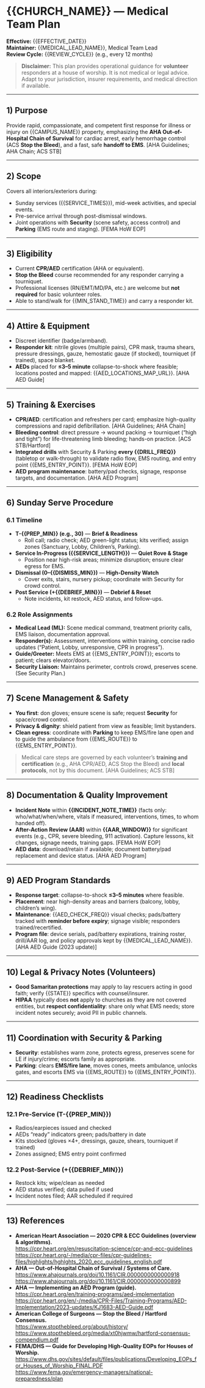 <!-- SPDX-License-Identifier: CC-BY-4.0 -->

# {{CHURCH_NAME}} — Medical Team Plan
**Effective:** {{EFFECTIVE_DATE}}  
**Maintainer:** {{MEDICAL_LEAD_NAME}}, Medical Team Lead  
**Review Cycle:** {{REVIEW_CYCLE}} (e.g., every 12 months)

> **Disclaimer:** This plan provides operational guidance for **volunteer** responders at a house of worship. It is not medical or legal advice. Adapt to your jurisdiction, insurer requirements, and medical direction if available.

---

## 1) Purpose
Provide rapid, compassionate, and competent first response for illness or injury on {{CAMPUS_NAME}} property, emphasizing the **AHA Out-of-Hospital Chain of Survival** for cardiac arrest, early hemorrhage control (ACS **Stop the Bleed**), and a fast, safe **handoff to EMS**. [AHA Guidelines; AHA Chain; ACS STB]

---

## 2) Scope
Covers all interiors/exteriors during:
- Sunday services ({{SERVICE_TIMES}}), mid-week activities, and special events.  
- Pre-service arrival through post-dismissal windows.  
- Joint operations with **Security** (scene safety, access control) and **Parking** (EMS route and staging). [FEMA HoW EOP]

---

## 3) Eligibility
- Current **CPR/AED** certification (AHA or equivalent).  
- **Stop the Bleed** course recommended for any responder carrying a tourniquet.  
- Professional licenses (RN/EMT/MD/PA, etc.) are welcome but **not required** for basic volunteer roles.  
- Able to stand/walk for {{MIN_STAND_TIME}} and carry a responder kit.

---

## 4) Attire & Equipment
- Discreet identifier (badge/armband).  
- **Responder kit**: nitrile gloves (multiple pairs), CPR mask, trauma shears, pressure dressings, gauze, hemostatic gauze (if stocked), tourniquet (if trained), space blanket.  
- **AEDs** placed for **≤3–5 minute** collapse-to-shock where feasible; locations posted and mapped: {{AED_LOCATIONS_MAP_URL}}. [AHA AED Guide]

---

## 5) Training & Exercises
- **CPR/AED**: certification and refreshers per card; emphasize high-quality compressions and rapid defibrillation. [AHA Guidelines; AHA Chain]  
- **Bleeding control**: direct pressure → wound packing → tourniquet (“high and tight”) for life-threatening limb bleeding; hands-on practice. [ACS STB/Hartford]  
- **Integrated drills** with Security & Parking **every {{DRILL_FREQ}}** (tabletop or walk-through) to validate radio flow, EMS routing, and entry point {{EMS_ENTRY_POINT}}. [FEMA HoW EOP]  
- **AED program maintenance**: battery/pad checks, signage, response targets, and documentation. [AHA AED Program]

---

## 6) Sunday Serve Procedure

### 6.1 Timeline
- **T-{{PREP_MIN}} (e.g., 30)** — **Brief & Readiness**  
  - Roll call; radio check; AED green-light status; kits verified; assign zones (Sanctuary, Lobby, Children’s, Parking).
- **Service In-Progress ({{SERVICE_LENGTH}})** — **Quiet Rove & Stage**  
  - Position near high-risk areas; minimize disruption; ensure clear egress for EMS.
- **Dismissal (0–{{DISMISS_MIN}})** — **High-Density Watch**  
  - Cover exits, stairs, nursery pickup; coordinate with Security for crowd control.
- **Post Service (+{{DEBRIEF_MIN}})** — **Debrief & Reset**  
  - Note incidents, kit restock, AED status, and follow-ups.

### 6.2 Role Assignments
- **Medical Lead (ML):** Scene medical command, treatment priority calls, EMS liaison, documentation approval.  
- **Responder(s):** Assessment, interventions within training, concise radio updates (“Patient, Lobby, unresponsive, CPR in progress”).  
- **Guide/Greeter:** Meets EMS at {{EMS_ENTRY_POINT}}; escorts to patient; clears elevator/doors.  
- **Security Liaison:** Maintains perimeter, controls crowd, preserves scene. (See Security Plan.)

---

## 7) Scene Management & Safety
- **You first**: don gloves; ensure scene is safe; request **Security** for space/crowd control.  
- **Privacy & dignity**: shield patient from view as feasible; limit bystanders.  
- **Clean egress**: coordinate with **Parking** to keep EMS/fire lane open and to guide the ambulance from {{EMS_ROUTE}} to {{EMS_ENTRY_POINT}}.

> Medical care steps are governed by each volunteer’s **training and certification** (e.g., AHA CPR/AED, ACS Stop the Bleed) and **local protocols**, not by this document. [AHA Guidelines; ACS STB]

---

## 8) Documentation & Quality Improvement
- **Incident Note** within **{{INCIDENT_NOTE_TIME}}** (facts only: who/what/when/where, vitals if measured, interventions, times, to whom handed off).  
- **After-Action Review (AAR)** within **{{AAR_WINDOW}}** for significant events (e.g., CPR, severe bleeding, 911 activation). Capture lessons, kit changes, signage needs, training gaps. [FEMA HoW EOP]  
- **AED data**: download/retain if available; document battery/pad replacement and device status. [AHA AED Program]

---

## 9) AED Program Standards
- **Response target**: collapse-to-shock **≤3–5 minutes** where feasible.  
- **Placement**: near high-density areas and barriers (balcony, lobby, children’s wing).  
- **Maintenance**: {{AED_CHECK_FREQ}} visual checks; pads/battery tracked with **reminder before expiry**; signage visible; responders trained/recertified.  
- **Program file**: device serials, pad/battery expirations, training roster, drill/AAR log, and policy approvals kept by {{MEDICAL_LEAD_NAME}}. [AHA AED Guide (2023 update)]

---

## 10) Legal & Privacy Notes (Volunteers)
- **Good Samaritan protections** may apply to lay rescuers acting in good faith; verify {{STATE}} specifics with counsel/insurer.  
- **HIPAA** typically does **not** apply to churches as they are not covered entities, but **respect confidentiality**: share only what EMS needs; store incident notes securely; avoid PII in public channels.

---

## 11) Coordination with Security & Parking
- **Security**: establishes warm zone, protects egress, preserves scene for LE if injury/crime; escorts family as appropriate.  
- **Parking**: clears **EMS/fire lane**, moves cones, meets ambulance, unlocks gates, and escorts EMS via {{EMS_ROUTE}} to {{EMS_ENTRY_POINT}}.

---

## 12) Readiness Checklists

### 12.1 Pre-Service (T-{{PREP_MIN}})
- Radios/earpieces issued and checked  
- AEDs “ready” indicators green; pads/battery in date  
- Kits stocked (gloves ×4+, dressings, gauze, shears, tourniquet if trained)  
- Zones assigned; EMS entry point confirmed

### 12.2 Post-Service (+{{DEBRIEF_MIN}})
- Restock kits; wipe/clean as needed  
- AED status verified; data pulled if used  
- Incident notes filed; AAR scheduled if required

---

## 13) References
- **American Heart Association — 2020 CPR & ECC Guidelines (overview & algorithms).**  
  https://cpr.heart.org/en/resuscitation-science/cpr-and-ecc-guidelines  
  https://cpr.heart.org/-/media/cpr-files/cpr-guidelines-files/highlights/hghlghts_2020_ecc_guidelines_english.pdf
- **AHA — Out-of-Hospital Chain of Survival / Systems of Care.**  
  https://www.ahajournals.org/doi/10.1161/CIR.0000000000000918  
  https://www.ahajournals.org/doi/10.1161/CIR.0000000000000899
- **AHA — Implementing an AED Program (guide).**  
  https://cpr.heart.org/en/training-programs/aed-implementation  
  https://cpr.heart.org/en/-/media/CPR-Files/Training-Programs/AED-Implementation/2023-updates/KJ1683-AED-Guide.pdf
- **American College of Surgeons — Stop the Bleed / Hartford Consensus.**  
  https://www.stopthebleed.org/about/history/  
  https://www.stopthebleed.org/media/xt0hjwmw/hartford-consensus-compendium.pdf
- **FEMA/DHS — Guide for Developing High-Quality EOPs for Houses of Worship.**  
  https://www.dhs.gov/sites/default/files/publications/Developing_EOPs_for_Houses_of_Worship_FINAL.PDF  
  https://www.fema.gov/emergency-managers/national-preparedness/plan